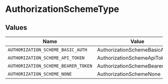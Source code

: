 # AuthorizationSchemeType


## Values

| Name                                | Value                               |
| ----------------------------------- | ----------------------------------- |
| `AUTHORIZATION_SCHEME_BASIC_AUTH`   | AuthorizationSchemeBasicAuth        |
| `AUTHORIZATION_SCHEME_API_TOKEN`    | AuthorizationSchemeApiToken         |
| `AUTHORIZATION_SCHEME_BEARER_TOKEN` | AuthorizationSchemeBearerToken      |
| `AUTHORIZATION_SCHEME_NONE`         | AuthorizationSchemeNone             |